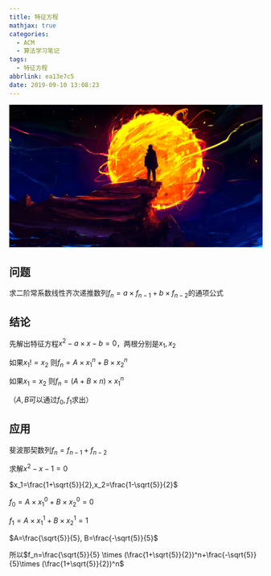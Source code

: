 ```yaml
---
title: 特征方程
mathjax: true
categories:
  - ACM
  - 算法学习笔记
tags:
  - 特征方程
abbrlink: ea13e7c5
date: 2019-09-10 13:08:23
---
```


![header](特征方程/header.jpg)

<!-- less -->

## 问题

求二阶常系数线性齐次递推数列$f_n=a\times f_{n-1} + b \times f_{n-2}$的通项公式

## 结论

先解出特征方程$x^2-a\times x - b = 0$，两根分别是$x_1,x_2$

如果$x_1 != x_2$ 则$f_n=A\times x_1^n+B\times x_2^n$

如果$x_1=x_2$ 则$f_n=(A+B\times n)\times x_1^n$

（$A,B$可以通过$f_0,f_1$求出）

## 应用

斐波那契数列$f_n=f_{n-1}+f_{n-2}$

求解$x^2-x-1=0$

$x_1=\frac{1+\sqrt{5}}{2},x_2=\frac{1-\sqrt{5}}{2}$

$f_0=A\times x_1^0+B\times x_2^0=0$   

$f_1=A\times x_1^1+B\times x_2^1=1$

$A=\frac{\sqrt{5}}{5}, B=\frac{-\sqrt{5}}{5}$

所以$f_n=\frac{\sqrt{5}}{5} \times (\frac{1+\sqrt{5}}{2})^n+\frac{-\sqrt{5}}{5}\times (\frac{1+\sqrt{5}}{2})^n$

